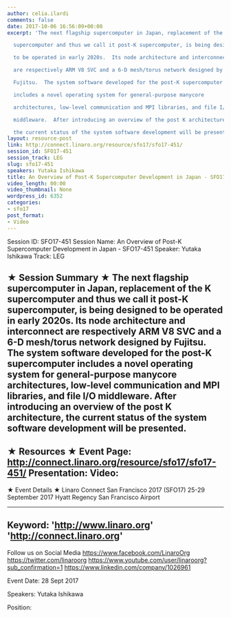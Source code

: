 ```yaml
---
author: celia.ilardi
comments: false
date: 2017-10-06 16:56:09+00:00
excerpt: 'The next flagship supercomputer in Japan, replacement of the K

  supercomputer and thus we call it post-K supercomputer, is being designed

  to be operated in early 2020s.  Its node architecture and interconnect

  are respectively ARM V8 SVC and a 6-D mesh/torus network designed by

  Fujitsu.  The system software developed for the post-K supercomputer

  includes a novel operating system for general-purpose manycore

  architectures, low-level communication and MPI libraries, and file I/O

  middleware.  After introducing an overview of the post K architecture,

  the current status of the system software development will be presented.'
layout: resource-post
link: http://connect.linaro.org/resource/sfo17/sfo17-451/
session_id: SFO17-451
session_track: LEG
slug: sfo17-451
speakers: Yutaka Ishikawa
title: An Overview of Post-K Supercomputer Development in Japan - SFO17-451
video_length: 00:00
video_thumbnail: None
wordpress_id: 6352
categories:
- sfo17
post_format:
- Video
---
```


Session ID: SFO17-451
Session Name: An Overview of Post-K Supercomputer Development in Japan - SFO17-451
Speaker: Yutaka Ishikawa
Track: LEG


★ Session Summary ★
The next flagship supercomputer in Japan, replacement of the K
supercomputer and thus we call it post-K supercomputer, is being designed
to be operated in early 2020s.  Its node architecture and interconnect
are respectively ARM V8 SVC and a 6-D mesh/torus network designed by
Fujitsu.  The system software developed for the post-K supercomputer
includes a novel operating system for general-purpose manycore
architectures, low-level communication and MPI libraries, and file I/O
middleware.  After introducing an overview of the post K architecture,
the current status of the system software development will be presented.
---------------------------------------------------
★ Resources ★
Event Page: http://connect.linaro.org/resource/sfo17/sfo17-451/
Presentation: 
Video: 
 ---------------------------------------------------

★ Event Details ★
Linaro Connect San Francisco 2017 (SFO17)
25-29 September 2017
Hyatt Regency San Francisco Airport

---------------------------------------------------
Keyword: 
'http://www.linaro.org'
'http://connect.linaro.org'
---------------------------------------------------
Follow us on Social Media
https://www.facebook.com/LinaroOrg
https://twitter.com/linaroorg
https://www.youtube.com/user/linaroorg?sub_confirmation=1
https://www.linkedin.com/company/1026961

Event Date: 28 Sept 2017

Speakers: Yutaka Ishikawa

Position: 
